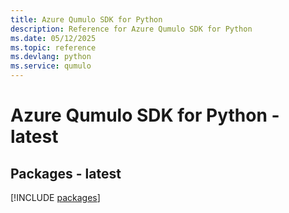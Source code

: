 ```yaml
---
title: Azure Qumulo SDK for Python
description: Reference for Azure Qumulo SDK for Python
ms.date: 05/12/2025
ms.topic: reference
ms.devlang: python
ms.service: qumulo
---
```

# Azure Qumulo SDK for Python - latest
## Packages - latest
[!INCLUDE [packages](qumulo-index.md)]